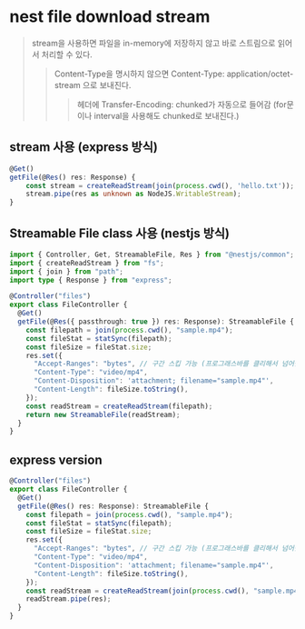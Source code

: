 # nest file download stream

> stream을 사용하면 파일을 in-memory에 저장하지 않고 바로 스트림으로 읽어서 처리할 수 있다.
>
> > Content-Type을 명시하지 않으면 Content-Type: application/octet-stream 으로 보내진다.
> >
> > > 헤더에 Transfer-Encoding: chunked가 자동으로 들어감 (for문이나 interval을 사용해도 chunked로 보내진다.)

## stream 사용 (express 방식)

```ts
@Get()
getFile(@Res() res: Response) {
    const stream = createReadStream(join(process.cwd(), 'hello.txt'));
    stream.pipe(res as unknown as NodeJS.WritableStream);
}
```

## Streamable File class 사용 (nestjs 방식)

```ts
import { Controller, Get, StreamableFile, Res } from "@nestjs/common";
import { createReadStream } from "fs";
import { join } from "path";
import type { Response } from "express";

@Controller("files")
export class FileController {
  @Get()
  getFile(@Res({ passthrough: true }) res: Response): StreamableFile {
    const filepath = join(process.cwd(), "sample.mp4");
    const fileStat = statSync(filepath);
    const fileSize = fileStat.size;
    res.set({
      "Accept-Ranges": "bytes", // 구간 스킵 가능 (프로그래스바를 클리해서 넘어갈 수 있게 해줌)
      "Content-Type": "video/mp4",
      "Content-Disposition": 'attachment; filename="sample.mp4"',
      "Content-Length": fileSize.toString(),
    });
    const readStream = createReadStream(filepath);
    return new StreamableFile(readStream);
  }
}
```

## express version

```ts
@Controller("files")
export class FileController {
  @Get()
  getFile(@Res() res: Response): StreamableFile {
    const filepath = join(process.cwd(), "sample.mp4");
    const fileStat = statSync(filepath);
    const fileSize = fileStat.size;
    res.set({
      "Accept-Ranges": "bytes", // 구간 스킵 가능 (프로그래스바를 클리해서 넘어갈 수 있게 해줌)
      "Content-Type": "video/mp4",
      "Content-Disposition": 'attachment; filename="sample.mp4"',
      "Content-Length": fileSize.toString(),
    });
    const readStream = createReadStream(join(process.cwd(), "sample.mp4"));
    readStream.pipe(res);
  }
}
```
